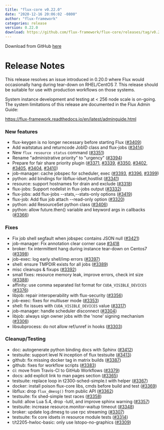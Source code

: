 ```yaml
---
title: "flux-core v0.22.0"
date: "2020-12-16 20:06:02 -0800"
author: "flux-framework"
categories: release
version: 0.22.0
download: https://github.com/flux-framework/flux-core/releases/tag/v0.22.0
---
```


Download from GitHub [here](https://github.com/flux-framework/flux-core/releases/tag/v0.22.0)

# Release Notes

This release resolves an issue introduced in 0.20.0 where Flux would
occasionally hang during tear-down on RHEL/CentOS 7.  This release
should be suitable for use with production workflows on those systems.

System instance development and testing at < 256 node scale is on-going.
The system limitations of this release are documented in the Flux Admin
Guide:

https://flux-framework.readthedocs.io/en/latest/adminguide.html

### New features

 * flux-keygen is no longer necessary before starting Flux ([#3409](https://github.com/flux-framework/flux-core/issues/3409))
 * Add waitstatus and returncode JobID class and flux-jobs ([#3414](https://github.com/flux-framework/flux-core/issues/3414))
 * New `flux resource status` command ([#3351](https://github.com/flux-framework/flux-core/issues/3351))
 * Rename "administrative priority" to "urgency" ([#3394](https://github.com/flux-framework/flux-core/issues/3394))
 * Prepare for fair share priority plugin ([#3371](https://github.com/flux-framework/flux-core/issues/3371), [#3339](https://github.com/flux-framework/flux-core/issues/3339), [#3350](https://github.com/flux-framework/flux-core/issues/3350), [#3402](https://github.com/flux-framework/flux-core/issues/3402),
   [#3405](https://github.com/flux-framework/flux-core/issues/3405), [#3404](https://github.com/flux-framework/flux-core/issues/3404), [#3410](https://github.com/flux-framework/flux-core/issues/3410))
 * job-manager: cache jobspec for scheduler, exec ([#3393](https://github.com/flux-framework/flux-core/issues/3393), [#3396](https://github.com/flux-framework/flux-core/issues/3396), [#3399](https://github.com/flux-framework/flux-core/issues/3399))
 * python: add bindings for libflux-idset,hostlist ([#3341](https://github.com/flux-framework/flux-core/issues/3341))
 * resource: support hostnames for drain and exclude ([#3318](https://github.com/flux-framework/flux-core/issues/3318))
 * flux-jobs: Support nodelist in flux-jobs output ([#3332](https://github.com/flux-framework/flux-core/issues/3332))
 * flux-jobs: add flux-jobs --stats,--stats-only options ([#3419](https://github.com/flux-framework/flux-core/issues/3419))
 * flux-job: Add flux job attach --read-only option ([#3320](https://github.com/flux-framework/flux-core/issues/3320))
 * python: add ResourceSet python class ([#3406](https://github.com/flux-framework/flux-core/issues/3406))
 * python: allow future.then() variable and keyword args in callbacks ([#3366](https://github.com/flux-framework/flux-core/issues/3366))

### Fixes

 * Fix job shell segfault when jobspec contains JSON null ([#3421](https://github.com/flux-framework/flux-core/issues/3421))
 * job-manager: Fix annotation clear corner case [#3418](https://github.com/flux-framework/flux-core/issues/3418)
 * broker: fix intermittent hang during instance tear-down on Centos7 ([#3398](https://github.com/flux-framework/flux-core/issues/3398))
 * job-exec: log early shell/imp errors ([#3397](https://github.com/flux-framework/flux-core/issues/3397))
 * shell: ensure TMPDIR exists for all jobs ([#3389](https://github.com/flux-framework/flux-core/issues/3389))
 * misc cleanups & fixups ([#3392](https://github.com/flux-framework/flux-core/issues/3392))
 * small fixes: resource memory leak, improve errors, check int size ([#3388](https://github.com/flux-framework/flux-core/issues/3388))
 * affinity: use comma separated list format for `CUDA_VISIBLE_DEVICES` ([#3376](https://github.com/flux-framework/flux-core/issues/3376))
 * libjob: repair interoperability with flux-security ([#3356](https://github.com/flux-framework/flux-core/issues/3356))
 * job-exec: fixes for multiuser mode ([#3353](https://github.com/flux-framework/flux-core/issues/3353))
 * shell: fix issues with `CUDA_VISIBLE_DEVICES` value ([#3317](https://github.com/flux-framework/flux-core/issues/3317))
 * job-manager: handle scheduler disconnect ([#3304](https://github.com/flux-framework/flux-core/issues/3304))
 * libjob: always sign owner jobs with the 'none' signing mechanism ([#3306](https://github.com/flux-framework/flux-core/issues/3306))
 * libsubprocess: do not allow ref/unref in hooks ([#3303](https://github.com/flux-framework/flux-core/issues/3303))

### Cleanup/Testing

 * doc: autogenerate python binding docs with Sphinx ([#3412](https://github.com/flux-framework/flux-core/issues/3412))
 * testsuite: support level N inception of flux testsuite ([#3413](https://github.com/flux-framework/flux-core/issues/3413))
 * github: fix missing docker tag in matrix builds ([#3387](https://github.com/flux-framework/flux-core/issues/3387))
 * github: fixes for workflow scripts ([#3383](https://github.com/flux-framework/flux-core/issues/3383))
 * ci: move from Travis-CI to GitHub Workflows ([#3379](https://github.com/flux-framework/flux-core/issues/3379))
 * docs: add explicit link to man pages section ([#3365](https://github.com/flux-framework/flux-core/issues/3365))
 * testsuite: replace loop in t2300-sched-simple.t with helper ([#3367](https://github.com/flux-framework/flux-core/issues/3367))
 * docker: install poison flux-core libs, cmds before build and test ([#3369](https://github.com/flux-framework/flux-core/issues/3369))
 * libflux: drop `flux_dmesg()` from public API ([#3362](https://github.com/flux-framework/flux-core/issues/3362))
 * testsuite: fix shed-simple test races ([#3358](https://github.com/flux-framework/flux-core/issues/3358))
 * build: allow Lua 5.4, drop -lutil, and improve sphinx warning ([#3357](https://github.com/flux-framework/flux-core/issues/3357))
 * testsuite: increase resource.monitor-waitup timeout ([#3348](https://github.com/flux-framework/flux-core/issues/3348))
 * broker: update log.dmesg to use rpc streaming ([#3307](https://github.com/flux-framework/flux-core/issues/3307))
 * testsuite: fix core idsets in resource module tests ([#3314](https://github.com/flux-framework/flux-core/issues/3314))
 * t/t2205-hwloc-basic: only use lstopo-no-graphics ([#3309](https://github.com/flux-framework/flux-core/issues/3309))

